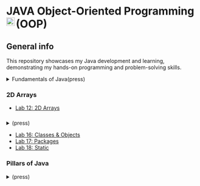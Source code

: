 # JAVA Object-Oriented Programming (OOP) <img align="left" alt="Java Logo" width="22px" src="https://upload.wikimedia.org/wikipedia/en/thumb/3/30/Java_programming_language_logo.svg/300px-Java_programming_language_logo.svg.png" />

## General info
This repository showcases my Java development and learning, demonstrating my hands-on programming and problem-solving skills.

<details>
<summary>Fundamentals of Java(press)</summary>

- [Output](https://github.com/UTRGV-CSCI-3326/lab-01-jlndvr)
- [Variables](https://github.com/UTRGV-CSCI-3326/lab-02-jlndvr)
- [Arithmetic](https://github.com/UTRGV-CSCI-3326/lab-03-jlndvr)
- [Conversion](https://github.com/UTRGV-CSCI-3326/lab-04-jlndvr)
- [Input](https://github.com/UTRGV-CSCI-3326/lab-05-jlndvr)
- [Conditional Expressions](https://github.com/UTRGV-CSCI-3326/lab-06-jlndvr)
- [Decision Making](https://github.com/UTRGV-CSCI-3326/lab-07-jlndvr)
- [Decision Making (Ranges)](https://github.com/UTRGV-CSCI-3326/lab-08-jlndvr)
- [While Loops](https://github.com/UTRGV-CSCI-3326/lab-09-jlndvr)
- [For Loops](https://github.com/UTRGV-CSCI-3326/lab-10-jlndvr)
- [Arrays](https://github.com/UTRGV-CSCI-3326/lab-11-jlndvr)
</details>

### 2D Arrays
- [Lab 12: 2D Arrays](https://github.com/UTRGV-CSCI-3326/lab-12-jlndvr)

###
<details>
<summary>(press)</summary>

- [Functions](https://github.com/UTRGV-CSCI-3326/lab-13-jlndvr)
- [Pass-by-Reference](https://github.com/UTRGV-CSCI-3326/lab-14-jlndvr)
- [Recursion](https://github.com/UTRGV-CSCI-3326/lab-15-jlndvr)
</details>

- [Lab 16: Classes & Objects](https://github.com/UTRGV-CSCI-3326/lab-16-jlndvr)
- [Lab 17: Packages](https://github.com/UTRGV-CSCI-3326/lab-17-jlndvr)
- [Lab 18: Static](https://github.com/UTRGV-CSCI-3326/lab-18-jlndvr)


### Pillars of Java
<details>
<summary>(press)</summary>
- [Encapsulation](https://github.com/UTRGV-CSCI-3326/lab-19-jlndvr)
- [Inheritance](https://github.com/UTRGV-CSCI-3326/lab-20-jlndvr)
- [Polymorphism](https://github.com/UTRGV-CSCI-3326/lab-21-jlndvr)
- [Abstraction](https://github.com/UTRGV-CSCI-3326/lab-22-jlndvr)
</details>
